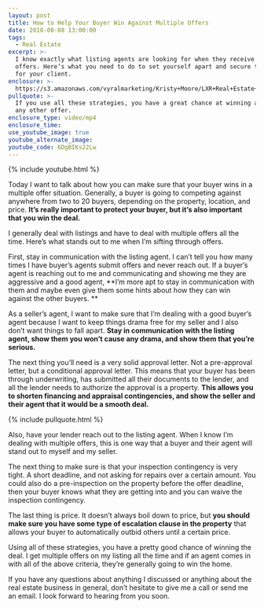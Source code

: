 ```yaml
---
layout: post
title: How to Help Your Buyer Win Against Multiple Offers
date: 2018-08-08 13:00:00
tags:
  - Real Estate
excerpt: >-
  I know exactly what listing agents are looking for when they receive multiple
  offers. Here’s what you need to do to set yourself apart and secure the home
  for your client.
enclosure: >-
  https://s3.amazonaws.com/vyralmarketing/Kristy+Moore/LXR+Real+Estate+Coaching-+How+to+win+a+multiple+offer+situation.mp4
pullquote: >-
  If you use all these strategies, you have a great chance at winning against
  any other offer.
enclosure_type: video/mp4
enclosure_time:
use_youtube_image: true
youtube_alternate_image:
youtube_code: 6DgBIKs22Lw
---
```


{% include youtube.html %}

Today I want to talk about how you can make sure that your buyer wins in a multiple offer situation. Generally, a buyer is going to competing against anywhere from two to 20 buyers, depending on the property, location, and price. **It’s really important to protect your buyer, but it’s also important that you win the deal.**

I generally deal with listings and have to deal with multiple offers all the time. Here’s what stands out to me when I’m sifting through offers.

First, stay in communication with the listing agent. I can’t tell you how many times I have buyer’s agents submit offers and never reach out. If a buyer’s agent is reaching out to me and communicating and showing me they are aggressive and a good agent, **I’m more apt to stay in communication with them and maybe even give them some hints about how they can win against the other buyers. **

As a seller’s agent, I want to make sure that I’m dealing with a good buyer’s agent because I want to keep things drama free for my seller and I also don’t want things to fall apart. **Stay in communication with the listing agent, show them you won’t cause any drama, and show them that you’re serious.**

The next thing you’ll need is a very solid approval letter. Not a pre-approval letter, but a conditional approval letter. This means that your buyer has been through underwriting, has submitted all their documents to the lender, and all the lender needs to authorize the approval is a property. **This allows you to shorten financing and appraisal contingencies, and show the seller and their agent that it would be a smooth deal.**

{% include pullquote.html %}

Also, have your lender reach out to the listing agent. When I know I’m dealing with multiple offers, this is one way that a buyer and their agent will stand out to myself and my seller. 

The next thing to make sure is that your inspection contingency is very tight. A short deadline, and not asking for repairs over a certain amount. You could also do a pre-inspection on the property before the offer deadline, then your buyer knows what they are getting into and you can waive the inspection contingency.

The last thing is price. It doesn’t always boil down to price, but **you should make sure you have some type of escalation clause in the property** that allows your buyer to automatically outbid others until a certain price.

Using all of these strategies, you have a pretty good chance of winning the deal. I get multiple offers on my listing all the time and if an agent comes in with all of the above criteria, they’re generally going to win the home.

If you have any questions about anything I discussed or anything about the real estate business in general, don’t hesitate to give me a call or send me an email. I look forward to hearing from you soon.